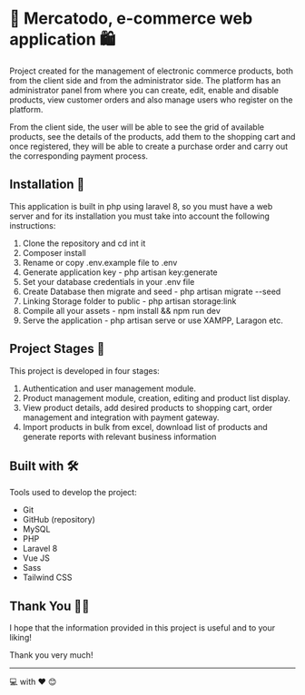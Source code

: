 # 🛒 Mercatodo, e-commerce web application 🛍️

Project created for the management of electronic commerce products, both from the client side and from the administrator side. The platform has an administrator panel from where you can create, edit, enable and disable products, view customer orders and also manage users who register on the platform.

From the client side, the user will be able to see the grid of available products, see the details of the products, add them to the shopping cart and once registered, they will be able to create a purchase order and carry out the corresponding payment process.

## Installation 🚀
This application is built in php using laravel 8, so you must have a web server and for its installation you must take into account the following instructions:

1. Clone the repository and cd int it
2. Composer install
3. Rename or copy .env.example file to .env
4. Generate application key - php artisan key:generate
5. Set your database credentials in your .env file
6. Create Database then migrate and seed - php artisan migrate --seed
7. Linking Storage folder to public - php artisan storage:link
8. Compile all your assets - npm install && npm run dev
9. Serve the application - php artisan serve or use XAMPP, Laragon etc.

## Project Stages 👣
This project is developed in four stages:

1. Authentication and user management module.
2. Product management module, creation, editing and product list display.
3. View product details, add desired products to shopping cart, order management and integration with payment gateway.
4. Import products in bulk from excel, download list of products and generate reports with relevant business information

## Built with 🛠️

Tools used to develop the project:

- Git
- GitHub (repository)
- MySQL
- PHP
- Laravel 8
- Vue JS
- Sass
- Tailwind CSS

## Thank You 🙏🏻
I hope that the information provided in this project is useful and to your liking!

Thank you very much!


---

💻 with ❤️  😊
